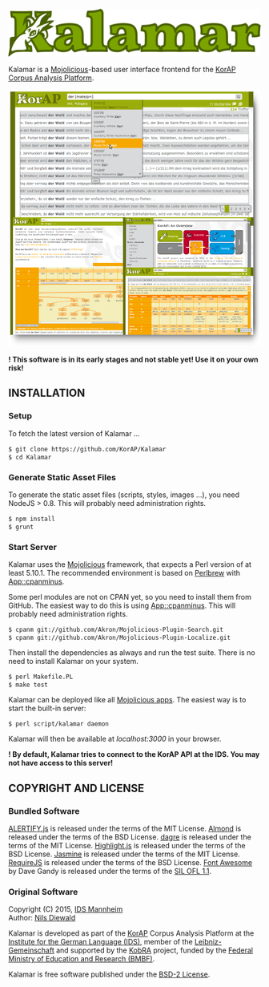 ![Kalamar](https://raw.githubusercontent.com/KorAP/Kalamar/master/dev/demo/img/kalamar.png)

Kalamar is a [Mojolicious](http://mojolicio.us/)-based user interface
frontend for the [KorAP Corpus Analysis Platform](http://korap.ids-mannheim.de/).

![Kalamar Screenshots](https://raw.githubusercontent.com/KorAP/Kalamar/master/dev/demo/img/screenshots.png)

**! This software is in its early stages and not stable yet! Use it on your own risk!**

## INSTALLATION

### Setup

To fetch the latest version of Kalamar ...

```
$ git clone https://github.com/KorAP/Kalamar
$ cd Kalamar
```

### Generate Static Asset Files

To generate the static asset files (scripts, styles, images ...),
you need NodeJS > 0.8. This will probably need administration
rights.

```
$ npm install
$ grunt
```

### Start Server

Kalamar uses the [Mojolicious](http://mojolicio.us/) framework,
that expects a Perl version of at least 5.10.1.
The recommended environment is based on [Perlbrew](http://perlbrew.pl/)
with [App::cpanminus](http://search.cpan.org/~miyagawa/App-cpanminus/).

Some perl modules are not on CPAN yet, so you need to install them from GitHub.
The easiest way to do this is using
[App::cpanminus](http://search.cpan.org/~miyagawa/App-cpanminus/).
This will probably need administration rights.

```
$ cpanm git://github.com/Akron/Mojolicious-Plugin-Search.git
$ cpanm git://github.com/Akron/Mojolicious-Plugin-Localize.git
```

Then install the dependencies as always and run the test suite.
There is no need to install Kalamar on your system.

```
$ perl Makefile.PL
$ make test
```

Kalamar can be deployed like all
[Mojolicious apps](http://mojolicio.us/perldoc/Mojolicious/Guides/Cookbook#DEPLOYMENT).
The easiest way is to start the built-in server:

```
$ perl script/kalamar daemon
```

Kalamar will then be available at *localhost:3000* in your browser.

**! By default, Kalamar tries to connect to the KorAP API at the IDS. You may not have access to this server!**


## COPYRIGHT AND LICENSE

### Bundled Software

[ALERTIFY.js](https://fabien-d.github.io/alertify.js/)
is released under the terms of the MIT License.
[Almond](https://github.com/jrburke/almond)
is released under the terms of the BSD License.
[dagre](https://highlightjs.org/)
is released under the terms of the MIT License.
[Highlight.js](https://highlightjs.org/)
is released under the terms of the BSD License.
[Jasmine](https://jasmine.github.io/)
is released under the terms of the MIT License.
[RequireJS](http://requirejs.org/)
is released under the terms of the BSD License.
[Font Awesome](http://fontawesome.io)
by Dave Gandy
is released under the terms of the
[SIL OFL 1.1](http://scripts.sil.org/OFL).


### Original Software

Copyright (C) 2015, [IDS Mannheim](http://www.ids-mannheim.de/)<br>
Author: [Nils Diewald](http://nils-diewald.de/)

Kalamar is developed as part of the [KorAP](http://korap.ids-mannheim.de/)
Corpus Analysis Platform at the
[Institute for the German Language (IDS)](http://ids-mannheim.de/),
member of the
[Leibniz-Gemeinschaft](http://www.leibniz-gemeinschaft.de/en/about-us/leibniz-competition/projekte-2011/2011-funding-line-2/)
and supported by the [KobRA](http://www.kobra.tu-dortmund.de) project,
funded by the
[Federal Ministry of Education and Research (BMBF)](http://www.bmbf.de/en/).

Kalamar is free software published under the
[BSD-2 License](https://raw.githubusercontent.com/KorAP/Kalamar/master/LICENSE).
